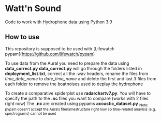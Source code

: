 # Watt'n Sound
Code to work with Hydrophone data using Python 3.9

## How to use
This repository is supposed to be used with [Lifewatch pypam[(https://github.com/lifewatch/pypam)

To use data from the Aural you need to prepare the data using **data_correct.py**
**data_correct.py** will go through the folders listed in **deployment_list.txt**, correct all the .wav headers, rename the files from _time_date_name_ to _date_time_name_ and delete the first and last 3 files from each folder to remove the boatnoises used to deplay the hydrophone

To create a comparative spiderplot use **radarchartv7.py**. You will have to specify the path to the **.nc** files you want to compare (works with 2 files right now)
The **.nc** are created using pypams **acoustic_dataset.py** 
<sub> Note: pypam doesn't accept the Aurals filenamestructure right now so time-related anaylsis (e.g. spectrograms) cannot be used </sub>


